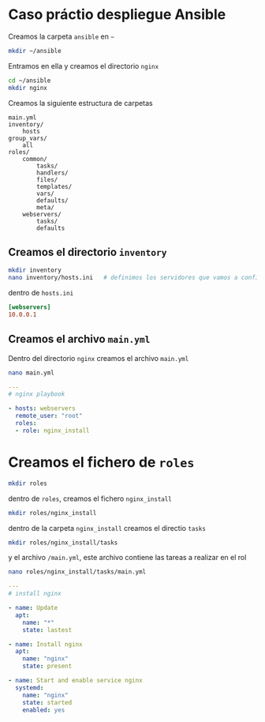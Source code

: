 # Caso práctio despliegue Ansible

Creamos la carpeta `ansible` en `~`

```bash
mkdir ~/ansible
```

Entramos en ella y creamos el directorio `nginx`

```bash
cd ~/ansible
mkdir nginx
```

Creamos la siguiente estructura de carpetas

```
main.yml
inventory/
    hosts
group_vars/
    all
roles/
    common/
        tasks/
        handlers/
        files/
        templates/
        vars/
        defaults/
        meta/
    webservers/
        tasks/
        defaults
```

## Creamos el directorio `inventory`

```bash
mkdir inventory
nano inventory/hosts.ini   # definimos los servidores que vamos a configurar
```

dentro de `hosts.ini`

```ini
[webservers]
10.0.0.1
```

## Creamos el archivo `main.yml`

Dentro del directorio `nginx` creamos el archivo `main.yml`

```bash
nano main.yml
```

```yml
---
# nginx playbook

- hosts: webservers
  remote_user: "root"
  roles:
  - role: nginx_install
```

# Creamos el fichero de `roles`

```bash
mkdir roles
```

dentro de `roles`, creamos el fichero `nginx_install`

```bash
mkdir roles/nginx_install
```

dentro de la carpeta `nginx_install` creamos el directio `tasks`

```bash
mkdir roles/nginx_install/tasks
```

y el archivo `/main.yml`, este archivo contiene las tareas a realizar en el rol

```bash
nano roles/nginx_install/tasks/main.yml
```

```yml
---
# install nginx

- name: Update
  apt:
    name: "*"
    state: lastest

- name: Install nginx
  apt:
    name: "nginx"
    state: present

- name: Start and enable service nginx
  systemd:
    name: "nginx"
    state: started
    enabled: yes
```